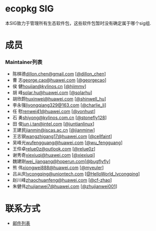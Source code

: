 # ecopkg SIG


本SIG致力于管理所有生态软件包，这些软件包暂时没有确定属于哪个sig组.




# 成员


### Maintainer列表

- 陈棋德<dillon.chen@gmail.com> [[@dillon_chen](https://gitee.com/dillon_chen)]
- 曹  志<george.cao@huawei.com> [[@georgecao](https://gitee.com/georgecao)]
- 侯  健<houjian@kylinos.cn> [[@hjimmy](https://gitee.com/hjimmy)]
- 胡  峰<solar.hu@huawei.com> [[@solarhu](https://gitee.com/solarhu)]
- 胡欣蔚<huxinwei@huawei.com> [[@shinwell_hu](https://gitee.com/shinwell_hu)]
- 李永强<liyongqiang329@163.com> [[@charlie_li](https://gitee.com/charlie_li)]
- 任  慰<renwei41@huawei.com> [[@vonhust](https://gitee.com/vonhust)]
- 石  勇<shiyong@kylinos.com.cn> [[@stonefly128](https://gitee.com/stonefly128)]
- 田  俊<jun.j.tan@intel.com> [[@juntianlinux](https://gitee.com/juntianlinux)]
- 王建民<jianmin@iscas.ac.cn> [[@jianminw](https://gitee.com/jianminw)]
- 王志钢<wangzhigang17@huawei.com>  [[@cellfaint](https://gitee.com/cellfaint)]
- 吴峰光<wufengguang@huawei.com> [[@wu_fengguang](https://gitee.com/wu_fengguang)]
- 王伶卓<relue0z@outlook.com> [[@relue0z](https://gitee.com/relue0z)]
- 谢秀奇<xiexiuqi@huawei.com> [[@xiexiuqi](https://gitee.com/xiexiuqi)]
- 魏建刚<wei_jiangang@hoperun.com>[[@bugflyfly](https://gitee.com/bugflyfly)]
- 熊  伟<xiongwei888@huawei.com> [[@myeuler](https://gitee.com/myeuler)]
- 吕从庆<lvcongqing@uniontech.com> [[@HelloWorld_lvcongqing](https://gitee.com/HelloWorld_lvcongqing)]
- 赵川峰<zhaochuanfeng@huawei.com> [[@cf-zhao](https://gitee.com/cf-zhao)]
- 朱健伟<zhujianwei7@huawei.com> [[@zhujianwei001](https://gitee.com/zhujianwei001)]




# 联系方式

- [邮件列表](ecopkg@openeuler.org)
